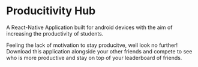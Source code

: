 # Producitivity Hub
A React-Native Application built for android devices with the aim of increasing the productivity of students.

Feeling the lack of motivation to stay producitve, well look no further! Download this application alongside your other friends
and compete to see who is more productive and stay on top of your leaderboard of friends.

